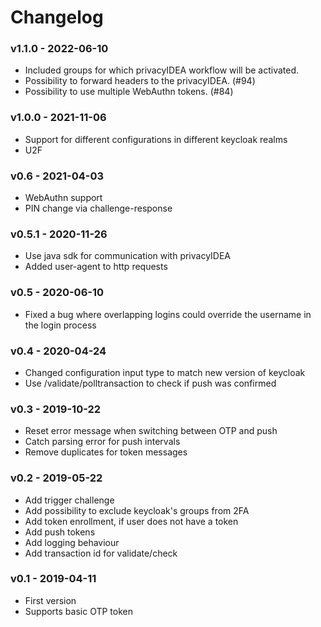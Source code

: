 # Changelog

### v1.1.0 - 2022-06-10

* Included groups for which privacyIDEA workflow will be activated.
* Possibility to forward headers to the privacyIDEA. (#94)
* Possibility to use multiple WebAuthn tokens. (#84)

### v1.0.0 - 2021-11-06

* Support for different configurations in different keycloak realms
* U2F

### v0.6 - 2021-04-03

* WebAuthn support
* PIN change via challenge-response

### v0.5.1 - 2020-11-26

* Use java sdk for communication with privacyIDEA
* Added user-agent to http requests

### v0.5 - 2020-06-10

* Fixed a bug where overlapping logins could override the username in the login process

### v0.4 - 2020-04-24

* Changed configuration input type to match new version of keycloak
* Use /validate/polltransaction to check if push was confirmed

### v0.3 - 2019-10-22

* Reset error message when switching between OTP and push
* Catch parsing error for push intervals
* Remove duplicates for token messages

### v0.2 - 2019-05-22

* Add trigger challenge
* Add possibility to exclude keycloak's groups from 2FA
* Add token enrollment, if user does not have a token
* Add push tokens
* Add logging behaviour
* Add transaction id for validate/check

### v0.1 - 2019-04-11

* First version
* Supports basic OTP token
